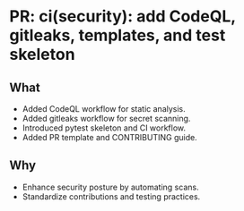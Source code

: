 # PR: ci(security): add CodeQL, gitleaks, templates, and test skeleton

## What
- Added CodeQL workflow for static analysis.
- Added gitleaks workflow for secret scanning.
- Introduced pytest skeleton and CI workflow.
- Added PR template and CONTRIBUTING guide.

## Why
- Enhance security posture by automating scans.
- Standardize contributions and testing practices.
